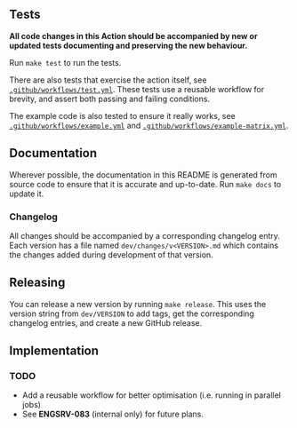 

## Tests

**All code changes in this Action should be accompanied by new or updated tests documenting and
preserving the new behaviour.**

Run `make test` to run the tests.

There are also tests that exercise the action itself, see
[`.github/workflows/test.yml`](https://github.com/hashicorp/actions-go-build/blob/main/.github/workflows/test.yml).
These tests use a reusable workflow for brevity, and assert both passing and failing conditions.

The example code is also tested to ensure it really works, see
[`.github/workflows/example.yml`](https://github.com/hashicorp/actions-go-build/blob/main/.github/workflows/example.yml)
and
[`.github/workflows/example-matrix.yml`](https://github.com/hashicorp/actions-go-build/blob/main/.github/workflows/example-matrix.yml).

## Documentation

Wherever possible, the documentation in this README is generated from source code to ensure
that it is accurate and up-to-date. Run `make docs` to update it.

### Changelog

All changes should be accompanied by a corresponding changelog entry.
Each version has a file named `dev/changes/v<VERSION>.md` which contains
the changes added during development of that version.

## Releasing

You can release a new version by running `make release`.
This uses the version string from `dev/VERSION` to add tags,
get the corresponding changelog entries, and create a new GitHub
release.

## Implementation

### TODO

- Add a reusable workflow for better optimisation (i.e. running in parallel jobs)
- See **ENGSRV-083** (internal only) for future plans.

